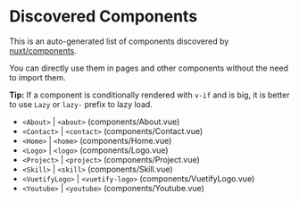 # Discovered Components

This is an auto-generated list of components discovered by [nuxt/components](https://github.com/nuxt/components).

You can directly use them in pages and other components without the need to import them.

**Tip:** If a component is conditionally rendered with `v-if` and is big, it is better to use `Lazy` or `lazy-` prefix to lazy load.

- `<About>` | `<about>` (components/About.vue)
- `<Contact>` | `<contact>` (components/Contact.vue)
- `<Home>` | `<home>` (components/Home.vue)
- `<Logo>` | `<logo>` (components/Logo.vue)
- `<Project>` | `<project>` (components/Project.vue)
- `<Skill>` | `<skill>` (components/Skill.vue)
- `<VuetifyLogo>` | `<vuetify-logo>` (components/VuetifyLogo.vue)
- `<Youtube>` | `<youtube>` (components/Youtube.vue)
